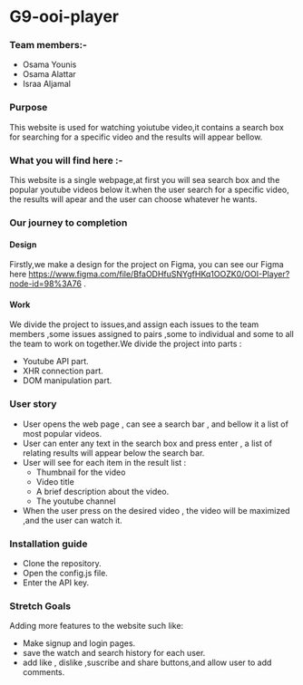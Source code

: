 # G9-ooi-player

### Team members:-

- Osama Younis
- Osama Alattar
- Israa Aljamal

### Purpose

This website is used for watching yoiutube video,it contains a search box for searching for a specific video and the results will appear bellow.

### What you will find here :-

This website is a single webpage,at first you will sea search box and the popular youtube videos below it.when the user search for a specific video, the results will apear and the user can choose whatever he wants.

### Our journey to completion

#### Design

Firstly,we make a design for the project on Figma, you can see our Figma here https://www.figma.com/file/BfaODHfuSNYgfHKq1OOZK0/OOI-Player?node-id=98%3A76 .

#### Work

We divide the project to issues,and assign each issues to the team members ,some issues assigned to pairs ,some to individual and some to all the team to work on together.We divide the project into parts :

- Youtube API part.
- XHR connection part.
- DOM manipulation part.

### User story

- User opens the web page , can see a search bar , and bellow it a list of most popular videos.
- User can enter any text in the search box and press enter , a list of relating results will appear below the search bar.
- User will see for each item in the result list :
  - Thumbnail for the video
  - Video title
  - A brief description about the video.
  - The youtube channel
- When the user press on the desired video , the video will be maximized ,and the user can watch it.

### Installation guide

- Clone the repository.
- Open the config.js file.
- Enter the API key.

### Stretch Goals

Adding more features to the website such like:

- Make signup and login pages.
- save the watch and search history for each user.
- add like , dislike ,suscribe and share buttons,and allow user to add comments.
